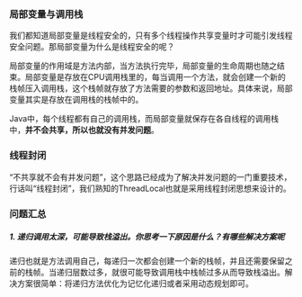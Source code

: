 ### 局部变量与调用栈

我们都知道局部变量是线程安全的，只有多个线程操作共享变量时才可能引发线程安全问题。那局部变量为什么是线程安全的呢？

局部变量的作用域是方法内部，当方法执行完毕，局部变量的生命周期也随之结束。局部变量是存放在CPU调用栈里的，每当调用一个方法，就会创建一个新的栈帧压入调用栈，这个栈帧就存放了方法需要的参数和返回地址。具体来说，局部变量其实是存放在调用栈的栈帧中的。

Java中，每个线程都有自己的调用栈，而局部变量就保存在各自线程的调用栈中，**并不会共享，所以也就没有并发问题**。



### 线程封闭

“不共享就不会有并发问题”，这个思路已经成为了解决并发问题的一门重要技术，行话叫“线程封闭”，我们熟知的ThreadLocal也就是采用线程封闭思想来设计的。



### 问题汇总

##### 1. 递归调用太深，可能导致栈溢出。你思考一下原因是什么？有哪些解决方案呢

递归也就是方法调用自己，每递归一次都会创建一个新的栈帧，并且还需要保留之前的栈帧。当递归层数过多，就很可能导致调用栈中栈帧过多从而导致栈溢出。解决方案很简单：将递归方法优化为记忆化递归或者采用动态规划即可。